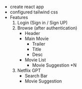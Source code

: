 - create react app
- configured tailwind css
- Features
    1.  Login (Sign in / Sign UP)
    2.  Browse (after authentication)
        -   Header
        -   Main Movie
            -   Trailer
            -   Title 
            -   Desc
        -   Movie List
            -   Movie Suggestion *N
    3.  Netflix GPT
        -   Search Bar
        -   Movie Suggestion




